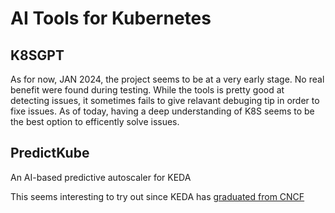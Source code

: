 # AI Tools for Kubernetes


## K8SGPT

As for now, JAN 2024, the project seems to be at a very early stage. No real benefit were found during testing. While the tools is pretty good at detecting issues, it sometimes fails to give relavant debuging tip in order to fixe issues. As of today, having a deep understanding of K8S seems to be the best option to efficently solve issues.

## PredictKube
An AI-based predictive autoscaler for KEDA

This seems interesting to try out since KEDA has [graduated from CNCF](https://www.cncf.io/announcements/2023/08/22/cloud-native-computing-foundation-announces-graduation-of-kubernetes-autoscaler-keda/)
